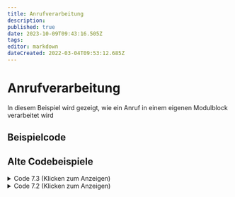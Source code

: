 ```yaml
---
title: Anrufverarbeitung
description: 
published: true
date: 2023-10-09T09:43:16.505Z
tags: 
editor: markdown
dateCreated: 2022-03-04T09:53:12.685Z
---
```


# Anrufverarbeitung
In diesem Beispiel wird gezeigt, wie ein Anruf in einem eigenen Modulblock verarbeitet wird
 

## Beispielcode



## Alte Codebeispiele

<details>
  <summary> Code 7.3 (Klicken zum Anzeigen)</summary>

    package si.module.examples.callprocessing;
    import org.apache.logging.log4j.Logger;
    import de.starface.bo.callhandling.actions.ModuleBusinessObject;
    import de.starface.callhandling.enums.HangupCause;
    import de.starface.core.component.StarfaceComponentProvider;
    import de.vertico.starface.module.core.model.VariableType;
    import de.vertico.starface.module.core.model.Visibility;
    import de.vertico.starface.module.core.runtime.IAGIJavaExecutable;
    import de.vertico.starface.module.core.runtime.IAGIRuntimeEnvironment;
    import de.vertico.starface.module.core.runtime.annotations.Function;
    import de.vertico.starface.module.core.runtime.annotations.InputVar;
    import de.vertico.starface.module.core.runtime.annotations.OutputVar;
    import de.vertico.starface.module.core.runtime.functions.callHandling.call.CallPhonenumber2;
    import de.vertico.starface.module.core.runtime.functions.callHandling.call.GetCaller2;
    @Function(visibility=Visibility.Private, rookieFunction=false, description="")
    public class CallProcessingExample implements IAGIJavaExecutable //IAGIJavaExecutable for call processing!
    {
      //##########################################################################################

      @InputVar(label="Redirect_to", description="Redirect to this Number",type=VariableType.STRING)
      public String Redirect_to="";

      @InputVar(label="Timeout", description="Timeout for Redirect",type=VariableType.NUMBER)
      public Integer Timeout=30;

      @OutputVar(label="Success", description="If the call was sucessfully redirected",type=VariableType.BOOLEAN)
      public boolean Success=false;

        StarfaceComponentProvider componentProvider = StarfaceComponentProvider.getInstance(); 
        //##########################################################################################

      //###################			Code Execution			############################	

      @Override
      public void execute(IAGIRuntimeEnvironment context) throws Exception 
      {
        Logger log = context.getLog();
        ModuleBusinessObject MBO = (ModuleBusinessObject)context.provider().fetch(ModuleBusinessObject.class);

        if(context.getCallerChannelName() == null || context.getCallerChannelName().isEmpty()) //Check if Module has active channel
        {
          log.debug("There is no active call Channel!");
        }
        String CallerChannel = context.getCallerChannelName(); //Get the active Channel name

        MBO.answer(CallerChannel, 0); //Answer Channel

        if(!MBO.isChannelUp(CallerChannel)) {	return;	} //Stop execution if Caller is gone

        log.debug("Extracting Caller Information...");
        GetCaller2 GC = new GetCaller2(); //Resolve Caller Information using different Integrated ModuleBlock
        GC.execute(context);

        String CallerName = GC.callerName; //Extract Caller Information
        String CallerSignallingNumber = GC.callerSignallingNumber;


        log.debug("Parking Call..");

        if(!MBO.isChannelUp(CallerChannel)) {	return;	} //Stop execution if Caller is gone
        MBO.parkCall(CallerChannel, 3600); //Park Channel 


        if(!MBO.isChannelUp(CallerChannel)) {	return;	} //Stop execution if Caller is gone
        CallPhonenumber2 CPN = new CallPhonenumber2(); //Call Phonenumber using a building block
        CPN.callerName="Module -> " + CallerName; //Set the Callername using the resolved caller
        CPN.callerNumber=CallerSignallingNumber; //Set the Resolved Number to show in this call
        CPN.timeout = Timeout; //The Timeout deliviered from the buildingblock
        CPN.cancelCallLeg = CallerChannel; //Cancel the Call if the Caller hangs up.

        CPN.execute(context); // Try to call the Phonenumber;


        if(CPN.success) //If called number picked up
        {
          String CalledChannel = context.getCallerChannelName(); //Get the new Channelname für the called user
          if(!MBO.isChannelUp(CallerChannel))  //If the Caller just Hung up, after the called answered
          {	
            MBO.hangup(CalledChannel, HangupCause.NORMAL_CLEARING); //Hang up the Called Channel
            return;	
          }
          MBO.unparkCall(CallerChannel); //Unpark the Caller, which automatically connects to the called channel
          //Module can no longer interact with the call, because two endpoints are connected
        }
      }//END OF EXECUTION
    }

</details>

<details>
  <summary> Code 7.2 (Klicken zum Anzeigen)</summary>

   	import org.apache.commons.logging.Log;
    import de.starface.bo.callhandling.actions.ModuleBusinessObject;
    import de.starface.ch.routing.agi.HangupCause;
    import de.starface.core.component.StarfaceComponentProvider;
    import de.vertico.starface.module.core.model.VariableType;
    import de.vertico.starface.module.core.model.Visibility;
    import de.vertico.starface.module.core.runtime.IAGIJavaExecutable;
    import de.vertico.starface.module.core.runtime.IAGIRuntimeEnvironment;
    import de.vertico.starface.module.core.runtime.annotations.Function;
    import de.vertico.starface.module.core.runtime.annotations.InputVar;
    import de.vertico.starface.module.core.runtime.annotations.OutputVar;
    import de.vertico.starface.module.core.runtime.functions.callHandling.call.CallPhonenumber2;
    import de.vertico.starface.module.core.runtime.functions.callHandling.call.GetCaller2;

    @Function(visibility=Visibility.Private, rookieFunction=false, description="")
    public class CallProcessingExample implements IAGIJavaExecutable //IAGIJavaExecutable for call processing!
    {
      //##########################################################################################

      @InputVar(label="Redirect_to", description="Redirect to this Number",type=VariableType.STRING)
      public String Redirect_to="";

      @InputVar(label="Timeout", description="Timeout for Redirect",type=VariableType.NUMBER)
      public Integer Timeout=30;

      @OutputVar(label="Success", description="If the call was sucessfully redirected",type=VariableType.BOOLEAN)
      public boolean Success=false;

        StarfaceComponentProvider componentProvider = StarfaceComponentProvider.getInstance(); 
        //##########################################################################################

      //###################			Code Execution			############################	

      @Override
      public void execute(IAGIRuntimeEnvironment context) throws Exception 
      {
        Log log = context.getLog();
        ModuleBusinessObject MBO = (ModuleBusinessObject)context.provider().fetch(ModuleBusinessObject.class);

        if(context.getCallerChannelName() == null || context.getCallerChannelName().isEmpty()) //Check if Module has active channel
        {
          log.debug("There is no active call Channel!");
        }
        String CallerChannel = context.getCallerChannelName(); //Get the active Channel name

        MBO.answer(CallerChannel, 0); //Answer Channel

        if(!MBO.isChannelUp(CallerChannel)) {	return;	} //Stop execution if Caller is gone

        log.debug("Extracting Caller Information...");
        GetCaller2 GC = new GetCaller2(); //Resolve Caller Information using different Integrated ModuleBlock
        GC.execute(context);

        String CallerName = GC.callerName; //Extract Caller Information
        String CallerSignallingNumber = GC.callerSignallingNumber;


        log.debug("Parking Call..");

        if(!MBO.isChannelUp(CallerChannel)) {	return;	} //Stop execution if Caller is gone
        MBO.parkCall(CallerChannel, 3600); //Park Channel 


        if(!MBO.isChannelUp(CallerChannel)) {	return;	} //Stop execution if Caller is gone
        CallPhonenumber2 CPN = new CallPhonenumber2(); //Call Phonenumber using a building block
        CPN.callerName="Module -> " + CallerName; //Set the Callername using the resolved caller
        CPN.callerNumber=CallerSignallingNumber; //Set the Resolved Number to show in this call
        CPN.timeout = Timeout; //The Timeout deliviered from the buildingblock
        CPN.cancelCallLeg = CallerChannel; //Cancel the Call if the Caller hangs up.

        CPN.execute(context); // Try to call the Phonenumber;


        if(CPN.success) //If called number picked up
        {
          String CalledChannel = context.getCallerChannelName(); //Get the new Channelname für the called user
          if(!MBO.isChannelUp(CallerChannel))  //If the Caller just Hung up, after the called answered
          {	
            MBO.hangup(CalledChannel, HangupCause.NORMAL_CLEARING); //Hang up the Called Channel
            return;	
          }
          MBO.unparkCall(CallerChannel); //Unpark the Caller, which automatically connects to the called channel
          //Module can no longer interact with the call, because two endpoints are connected
        }

      }//END OF EXECUTION
  
  </details>
